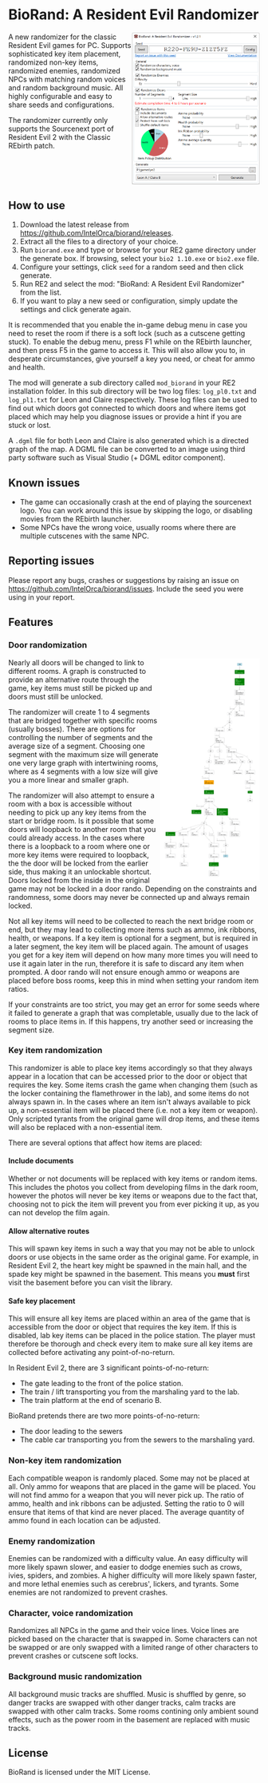 # BioRand: A Resident Evil Randomizer
<a href="https://raw.githubusercontent.com/IntelOrca/biorand/door-rando/docs/images/screenshot.png">
    <img src="docs/images/screenshot.png" style="width: 256px;" align="right" alt="BioRand screenshot"/>
</a>
A new randomizer for the classic Resident Evil games for PC. Supports sophisticated key item placement, randomized non-key items, randomized enemies, randomized NPCs with matching random voices and random background music. All highly configurable and easy to share seeds and configurations.

The randomizer currently only supports the Sourcenext port of Resident Evil 2 with the Classic REbirth patch.
<br clear="right"/>

## How to use

1. Download the latest release from https://github.com/IntelOrca/biorand/releases.
2. Extract all the files to a directory of your choice.
3. Run `biorand.exe` and type or browse for your RE2 game directory under the generate box. If browsing, select your `bio2 1.10.exe` or `bio2.exe` file.
4. Configure your settings, click `seed` for a random seed and then click generate.
5. Run RE2 and select the mod: "BioRand: A Resident Evil Randomizer" from the list.
6. If you want to play a new seed or configuration, simply update the settings and click generate again.

It is recommended that you enable the in-game debug menu in case you need to reset the room if there is a soft lock (such as a cutscene getting stuck). To enable the debug menu, press F1 while on the REbirth launcher, and then press F5 in the game to access it. This will also allow you to, in desperate circumstances, give yourself a key you need, or cheat for ammo and health.

The mod will generate a sub directory called `mod_biorand` in your RE2 installation folder. In this sub directory will be two log files: `log_pl0.txt` and `log_pl1.txt` for Leon and Claire respectively. These log files can be used to find out which doors got connected to which doors and where items got placed which may help you diagnose issues or provide a hint if you are stuck or lost.

A `.dgml` file for both Leon and Claire is also generated which is a directed graph of the map. A DGML file can be converted to an image using third party software such as Visual Studio (+ DGML editor component).

## Known issues
* The game can occasionally crash at the end of playing the sourcenext logo. You can work around this issue by skipping the logo, or disabling movies from the REbirth launcher.
* Some NPCs have the wrong voice, usually rooms where there are multiple cutscenes with the same NPC.

## Reporting issues
Please report any bugs, crashes or suggestions by raising an issue on https://github.com/IntelOrca/biorand/issues.
Include the seed you were using in your report.

## Features

### Door randomization
<a href="https://raw.githubusercontent.com/IntelOrca/biorand/door-rando/docs/images/door_rando.png">
    <img src="docs/images/door_rando.png" style="width: 200px;" align="right" alt="A door rando graph"/>
</a>
Nearly all doors will be changed to link to different rooms. A graph is constructed to provide an alternative route through the game, key items must still be picked up and doors must still be unlocked.

The randomizer will create 1 to 4 segments that are bridged together with specific rooms (usually bosses). There are options for controlling the number of segments and the average size of a segment. Choosing one segment with the maximum size will generate one very large graph with intertwining rooms, where as 4 segments with a low size will give you a more linear and smaller graph.

The randomizer will also attempt to ensure a room with a box is accessible without needing to pick up any key items from the start or bridge room. Is it possible that some doors will loopback to another room that you could already access. In the cases where there is a loopback to a room where one or more key items were required to loopback, the the door will be locked from the earlier side, thus making it an unlockable shortcut. Doors locked from the inside in the original game may not be locked in a door rando. Depending on the constraints and randomness, some doors may never be connected up and always remain locked.

Not all key items will need to be collected to reach the next bridge room or end, but they may lead to collecting more items such as ammo, ink ribbons, health, or weapons. If a key item is optional for a segment, but is required in a later segment, the key item will be placed again. The amount of usages you get for a key item will depend on how many more times you will need to use it again later in the run, therefore it is safe to discard any item when prompted. A door rando will not ensure enough ammo or weapons are placed before boss rooms, keep this in mind when setting your random item ratios.

If your constraints are too strict, you may get an error for some seeds where it failed to generate a graph that was completable, usually due to the lack of rooms to place items in. If this happens, try another seed or increasing the segment size.
<br clear="right"/>

### Key item randomization
This randomizer is able to place key items accordingly so that they always appear in a location that can be accessed prior to the door or object that requires the key. Some items crash the game when changing them (such as the locker containing the flamethrower in the lab), and some items do not always spawn in. In the cases where an item isn't always available to pick up, a non-essential item will be placed there (i.e. not a key item or weapon). Only scripted tyrants from the original game will drop items, and these items will also be replaced with a non-essential item.

There are several options that affect how items are placed:

#### Include documents
Whether or not documents will be replaced with key items or random items. This includes the photos you collect from developing films in the dark room, however the photos will never be key items or weapons due to the fact that, choosing not to pick the item will prevent you from ever picking it up, as you can not develop the film again.

#### Allow alternative routes

This will spawn key items in such a way that you may not be able to unlock doors or use objects in the same order as the original game. For example, in Resident Evil 2, the heart key might be spawned in the main hall, and the spade key might be spawned in the basement. This means you **must** first visit the basement before you can visit the library.

#### Safe key placement

This will ensure all key items are placed within an area of the game that is accessible from the door or object that requires the key item. If this is disabled, lab key items can be placed in the police station. The player must therefore be thorough and check every item to make sure all key items are collected before activating any point-of-no-return.

In Resident Evil 2, there are 3 significant points-of-no-return:
* The gate leading to the front of the police station.
* The train / lift transporting you from the marshaling yard to the lab.
* The train platform at the end of scenario B.

BioRand pretends there are two more points-of-no-return:
* The door leading to the sewers
* The cable car transporting you from the sewers to the marshaling yard.

### Non-key item randomization

Each compatible weapon is randomly placed. Some may not be placed at all.
Only ammo for weapons that are placed in the game will be placed. You will not find ammo for a weapon that you will never pick up.
The ratio of ammo, health and ink ribbons can be adjusted. Setting the ratio to 0 will ensure that items of that kind are never placed.
The average quantity of ammo found in each location can be adjusted.

### Enemy randomization

Enemies can be randomized with a difficulty value. An easy difficulty will more likely spawn slower, and easier to dodge enemies such as crows, ivies, spiders, and zombies.
A higher difficulty will more likely spawn faster, and more lethal enemies such as cerebrus', lickers, and tyrants.
Some enemies are not randomized to prevent crashes.

### Character, voice randomization

Randomizes all NPCs in the game and their voice lines. Voice lines are picked based on the character that is swapped in. Some characters can not be swapped or are only swapped with a limited range of other characters to prevent crashes or cutscene soft locks.

### Background music randomization

All background music tracks are shuffled. Music is shuffled by genre, so danger tracks are swapped with other danger tracks, calm tracks are swapped with other calm tracks.
Some rooms contining only ambient sound effects, such as the power room in the basement are replaced with music tracks.

## License
BioRand is licensed under the MIT License.
